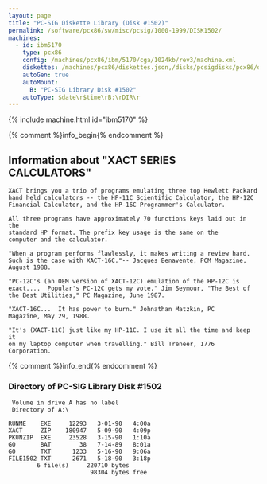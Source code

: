 ```yaml
---
layout: page
title: "PC-SIG Diskette Library (Disk #1502)"
permalink: /software/pcx86/sw/misc/pcsig/1000-1999/DISK1502/
machines:
  - id: ibm5170
    type: pcx86
    config: /machines/pcx86/ibm/5170/cga/1024kb/rev3/machine.xml
    diskettes: /machines/pcx86/diskettes.json,/disks/pcsigdisks/pcx86/diskettes.json
    autoGen: true
    autoMount:
      B: "PC-SIG Library Disk #1502"
    autoType: $date\r$time\rB:\rDIR\r
---
```


{% include machine.html id="ibm5170" %}

{% comment %}info_begin{% endcomment %}

## Information about "XACT SERIES CALCULATORS"

    XACT brings you a trio of programs emulating three top Hewlett Packard
    hand held calculators -- the HP-11C Scientific Calculator, the HP-12C
    Financial Calculator, and the HP-16C Programmer's Calculator.
    
    All three programs have approximately 70 functions keys laid out in the
    standard HP format. The prefix key usage is the same on the
    computer and the calculator.
    
    "When a program performs flawlessly, it makes writing a review hard.
    Such is the case with XACT-16C."-- Jacques Benavente, PCM Magazine,
    August 1988.
    
    "PC-12C's (an OEM version of XACT-12C) emulation of the HP-12C is
    exact....  Popular's PC-12C gets my vote." Jim Seymour, "The Best of
    the Best Utilities," PC Magazine, June 1987.
    
    "XACT-16C...  It has power to burn." Johnathan Matzkin, PC
    Magazine, May 29, 1988.
    
    "It's (XACT-11C) just like my HP-11C. I use it all the time and keep it
    on my laptop computer when travelling." Bill Treneer, 1776 Corporation.
{% comment %}info_end{% endcomment %}


### Directory of PC-SIG Library Disk #1502

     Volume in drive A has no label
     Directory of A:\

    RUNME    EXE     12293   3-01-90   4:00a
    XACT     ZIP    180947   5-09-90   4:09p
    PKUNZIP  EXE     23528   3-15-90   1:10a
    GO       BAT        38   7-14-89   8:01a
    GO       TXT      1233   5-16-90   9:06a
    FILE1502 TXT      2671   5-18-90   3:18p
            6 file(s)     220710 bytes
                           98304 bytes free
